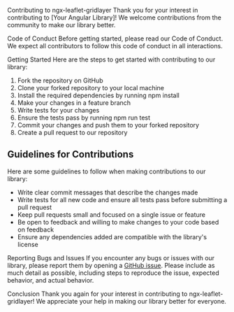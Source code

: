 Contributing to ngx-leaflet-gridlayer
Thank you for your interest in contributing to [Your Angular Library]! We welcome contributions from the community to make our library better.

Code of Conduct
Before getting started, please read our Code of Conduct. We expect all contributors to follow this code of conduct in all interactions.

Getting Started
Here are the steps to get started with contributing to our library:

1. Fork the repository on GitHub
2. Clone your forked repository to your local machine
3. Install the required dependencies by running npm install
4. Make your changes in a feature branch
5. Write tests for your changes
6. Ensure the tests pass by running npm run test
7. Commit your changes and push them to your forked repository
8. Create a pull request to our repository


## Guidelines for Contributions
Here are some guidelines to follow when making contributions to our library:

* Write clear commit messages that describe the changes made
* Write tests for all new code and ensure all tests pass before submitting a pull request
* Keep pull requests small and focused on a single issue or feature
* Be open to feedback and willing to make changes to your code based on feedback
* Ensure any dependencies added are compatible with the library's license

Reporting Bugs and Issues
If you encounter any bugs or issues with our library, please report them by opening a [GitHub issue](https://github.com/ngx-leaflet-gridlayer/issues/new). Please include as much detail as possible, including steps to reproduce the issue, expected behavior, and actual behavior.

Conclusion
Thank you again for your interest in contributing to ngx-leaflet-gridlayer! We appreciate your help in making our library better for everyone.